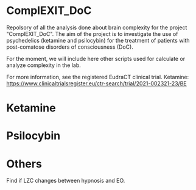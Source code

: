 # ComplEXIT_DoC
Repolsory of all the analysis done about brain complexity for the project "ComplEXIT_DoC". The aim of the project is to investigate the use of psychedelics (ketamine and psilocybin) for the treatment of patients with post-comatose disorders of consciousness (DoC).

For the moment, we will include here other scripts used for calculate or analyze complexity in the lab.

For more information, see the registered EudraCT clinical trial.
Ketamine: https://www.clinicaltrialsregister.eu/ctr-search/trial/2021-002321-23/BE

# Ketamine

# Psilocybin

# Others
Find if LZC changes between hypnosis and EO.
